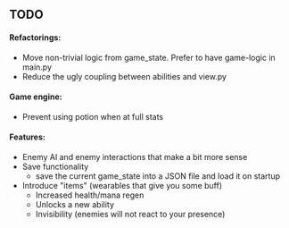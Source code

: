 ## TODO

#### Refactorings:
* Move non-trivial logic from game_state. Prefer to have game-logic in main.py
* Reduce the ugly coupling between abilities and view.py

#### Game engine:
* Prevent using potion when at full stats

#### Features:
* Enemy AI and enemy interactions that make a bit more sense
* Save functionality
    * save the current game_state into a JSON file and load it on startup
* Introduce "items" (wearables that give you some buff)
    * Increased health/mana regen
    * Unlocks a new ability
    * Invisibility (enemies will not react to your presence)
